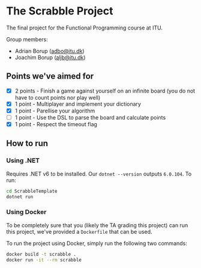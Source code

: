 # The Scrabble Project
The final project for the Functional Programming course at ITU.

Group members:
- Adrian Borup (adbo@itu.dk)
- Joachim Borup (aljb@itu.dk)

## Points we've aimed for
- [x] 2 points - Finish a game against yourself on an infinite board (you do not have to count points nor play well)
- [x] 1 point - Multiplayer and implement your dictionary
- [x] 1 point - Parellise your algorithm
- [ ] 1 point - Use the DSL to parse the board and calculate points
- [x] 1 point - Respect the timeout flag

## How to run
### Using .NET
Requires .NET v6 to be installed. Our `dotnet --version` outputs `6.0.104`. To run:
```bash
cd ScrabbleTemplate
dotnet run
```

### Using Docker
To be completely sure that you (likely the TA grading this project) can run this project, we've provided a `Dockerfile` that can be used.

To run the project using Docker, simply run the following two commands:
```bash
docker build -t scrabble .
docker run -it --rm scrabble
```
